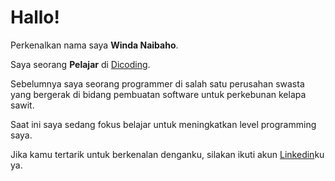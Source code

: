 # Hallo!

Perkenalkan nama saya **Winda Naibaho**.<br>

Saya seorang **Pelajar** di [Dicoding](https://www.dicoding.com/).<br>

Sebelumnya saya seorang programmer di salah satu perusahan swasta yang bergerak di bidang pembuatan software untuk perkebunan kelapa sawit. <br>

Saat ini saya sedang fokus belajar untuk meningkatkan level programming saya.<br>

Jika kamu tertarik untuk berkenalan denganku, silakan ikuti akun [Linkedin](https://www.linkedin.com/in/winda-susyanti-naibaho-b4ba07243/)ku ya.
